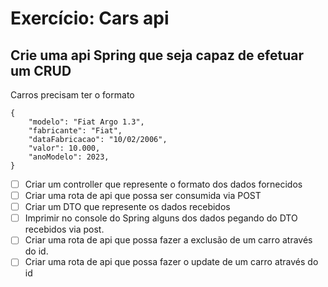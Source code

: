 # Exercício: Cars api

## Crie uma api Spring que seja capaz de efetuar um CRUD


Carros precisam ter o formato
```
{
	"modelo": "Fiat Argo 1.3",
	"fabricante": "Fiat",
	"dataFabricacao": "10/02/2006",
	"valor": 10.000,
	"anoModelo": 2023,
}
```

- [ ]  Criar um controller que represente o formato dos dados fornecidos
- [ ]  Criar uma rota de api que possa ser consumida via POST
- [ ]  Criar um DTO que represente os dados recebidos
- [ ]  Imprimir no console do Spring alguns dos dados pegando do DTO recebidos via post.
- [ ]  Criar uma rota de api que possa fazer a exclusão de um carro através do id.
- [ ]  Criar uma rota de api que possa fazer o update de um carro através do id
